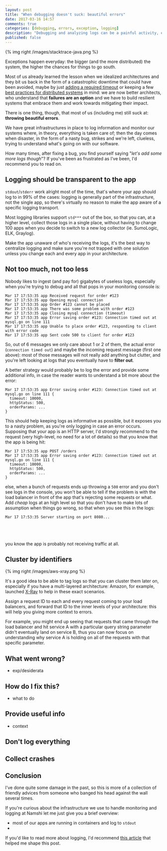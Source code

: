 ```yaml
---
layout: post
title: "When debugging doesn't suck: beautiful errors"
date: 2017-03-16 14:57
comments: true
categories: [debugging, errors, exception, logging]
description: "Debugging and analyzing logs can be a painful activity, especially if we don't raise the right kind of exceptions."
published: false
---
```


{% img right /images/stacktrace-java.png %}

Exceptions happen everyday: the bigger (and the more distributed) the system, the
higher the chances for things to go south.

Most of us already learned the lesson when we idealized architectures and they
bit us back in the form of a catastrophic downtime that could have been avoided,
maybe by just [adding a required timeout](/better-performance-the-case-for-timeouts/)
or keeping a few [best practices for distributed systems](/book-review-release-it-design-and-deploy-production-ready-software/)
in mind: we are now better architects, who understand that **failures are an option**
and we have to build resilient systems that embrace them and work towards mitigating
their impact.

There is one thing, though, that most of us (including me) still suck at: **throwing
beautiful errors**.

We have great infrastructures in place to log information and monitor our systems
where, in theory, everything is taken care of; then the day comes when disaster, in the form
of a nasty bug, strikes and we're left, clueless, trying to understand what's
going on with our software.

How many times, after fixing a bug, you find yourself saying
"*let's add some more logs though*"? If you've been as frustrated as I've been,
I'd recommend you to read on.

<!-- more -->

## Logging should be transparent to the app

`stdout`/`stderr` work alright most of the time, that's where your app should
log to in 99% of the cases: logging is generally part of the infrastructure,
not the single app, so there's virtually no reason to make the app aware of a
specific logging transport.

Most logging libraries support `std***` out of the box, so that you can, at a higher
level, collect those logs in a single place, without having to change 100 apps when
you decide to switch to a new log collector (ie. SumoLogic, ELK, Graylog).

Make the app unaware of who's receiving the logs, it's the best way to centralize
logging and make sure you're not trapped with one solution unless you change each
and every app in your architecture.

## Not too much, not too less

Nobody likes to ingest (and pay for) gigabytes of useless logs, especially when
you're trying to debug and all that pops in your monitoring console is:

```
Mar 17 17:53:35 app Received request for order #123
Mar 17 17:53:35 app Opening mysql connection
Mar 17 17:53:35 app Order #123 cannot be placed
Mar 17 17:53:35 app There was some problem with order #123
Mar 17 17:53:35 app Closing mysql connection (timeout)
Mar 17 17:53:35 app Error saving order #123: Connection timed out at mysql.go on line 111
Mar 17 17:53:35 app Unable to place order #123, responding to client with error code
Mar 17 17:53:35 app Sent code 500 to client for order #123
```

So, out of 6 messages we only care about 1 or 2 of them, the actual error
(`connection timed out`) and maybe the incoming request message (first one above):
most of those messages will not really add anything but clutter, and you're left
looking at logs that you eventually have to **filter out**.

A better strategy would probably be to log the error and provide some additional
info, in case the reader wants to understand a bit more about the error:

```
Mar 17 17:53:35 app Error saving order #123: Connection timed out at mysql.go on line 111 {
  timeout: 10000,
  httpStatus: 500,
  orderParams: ...
}
```

This should help keeping logs as informative as possible, but it exposes you to
a nasty problem, as you're only logging in case an error occurs. Supposing that
your app is an HTTP server, I'd strongly recommend to the request (very high-level,
no need for a lot of details) so that you know that the app is being hit:

```
Mar 17 17:53:35 app POST /orders
Mar 17 17:53:35 app Error saving order #123: Connection timed out at mysql.go on line 111 {
  timeout: 10000,
  httpStatus: 500,
  orderParams: ...
}
```

else, when a bunch of requests ends up throwing a `500` error and you don't see
logs in the console, you won't be able to tell if the problem is with the load
balancer in front of the app that's rejecting some requests or what. Add *cheap*
logs at an high level so that you don't have to make lots of assumption when
things go wrong, so that when you see this in the logs:

```
Mar 17 17:53:35 Server starting on port 8080...





```

you know the app is probably not receiving traffic at all.

## Cluster by identifiers

{% img right /images/aws-xray.png %}

It's a good idea to be able to tag logs so that you can cluster them later on,
especially if you have a multi-layered architecture: Amazon, for example, launched
[X-Ray](https://aws.amazon.com/xray/) to help in these exact scenarios.

Assign a request ID to each and every request coming to your load balancers, and
forward that ID to the inner levels of your architecture: this will help you
giving more context to errors.

For example, you might end up seeing that requests
that came through the load balancer and hit service A with a particular query string
parameter didn't eventually land on service B, thus you can now focus on
understanding why service A is holding on all of the requests with that specific
parameter.

## What went wrong?

* exp/desiderata

## How do I fix this?

* what to do

## Provide useful info

* context

## Don't log everything

## Collect crashes

## Conclusion

I've done quite some damage in the past, so this is more of a collection of
friendly advices from someone who banged his head against the wall several
times.

If you're curious about the infrastructure we use to handle monitoring and logging
at Namshi let me just give you a brief overview:

* most of our apps are running in containers and log to `stdout`
*

If you'd like to read more about logging, I'd recommend [this article](http://www.masterzen.fr/2013/01/13/the-10-commandments-of-logging/)
that helped me shape this post.
